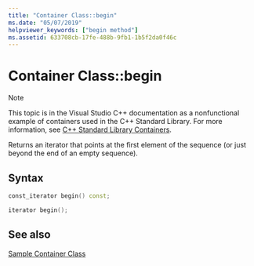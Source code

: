 ```yaml
---
title: "Container Class::begin"
ms.date: "05/07/2019"
helpviewer_keywords: ["begin method"]
ms.assetid: 633708cb-17fe-488b-9fb1-1b5f2da0f46c
---
```

# Container Class::begin

> [!NOTE]
> This topic is in the Visual Studio C++ documentation as a nonfunctional example of containers used in the C++ Standard Library. For more information, see [C++ Standard Library Containers](../standard-library/stl-containers.md).

Returns an iterator that points at the first element of the sequence (or just beyond the end of an empty sequence).

## Syntax

```cpp
const_iterator begin() const;

iterator begin();
```

## See also

[Sample Container Class](../standard-library/sample-container-class.md)
